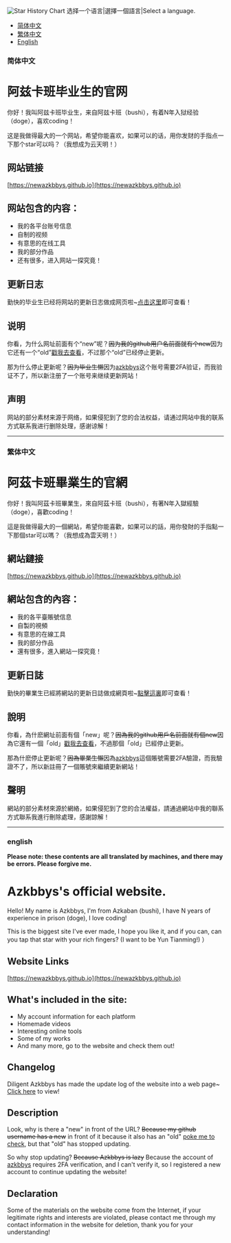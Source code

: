 ![Star History Chart](https://api.star-history.com/svg?repos=azkbbys/azkbbys.github.io&type=Date)
选择一个语言|選擇一個語言|Select a language.

- [简体中文](#简体中文)
- [繁体中文](#繁体中文)
- [English](#english)

### 简体中文

# 阿兹卡班毕业生的官网

你好！我叫阿兹卡班毕业生，来自阿兹卡班（bushi），有着N年入狱经验（doge），喜欢coding！

这是我做得最大的一个网站，希望你能喜欢，如果可以的话，用你发财的手指点一下那个star可以吗？（我想成为云天明！）

## 网站链接

[https://newazkbbys.github.io](https://newazkbbys.github.io)

## 网站包含的内容：

- 我的各平台账号信息
- 自制的视频
- 有意思的在线工具
- 我的部分作品
- 还有很多，进入网站一探究竟！

## 更新日志

勤快的毕业生已经将网站的更新日志做成网页啦~[点击这里](https://newazkbbys.github.io/update_log.html)即可查看！

## 说明

你看，为什么网址前面有个“new”呢？~~因为我的github用户名前面就有个new~~因为它还有一个“old”[戳我去查看](https://azkbbys.github.io)，不过那个“old”已经停止更新。

那为什么停止更新呢？~~因为毕业生懒~~因为[azkbbys](https://github.com/azkbbys)这个账号需要2FA验证，而我验证不了，所以新注册了一个账号来继续更新网站！

## 声明

网站的部分素材来源于网络，如果侵犯到了您的合法权益，请通过网站中我的联系方式联系我进行删除处理，感谢谅解！

---

### 繁体中文

# 阿茲卡班畢業生的官網

你好！我叫阿茲卡班畢業生，來自阿茲卡班（bushi），有著N年入獄經驗（doge），喜歡coding！

這是我做得最大的一個網站，希望你能喜歡，如果可以的話，用你發財的手指點一下那個star可以嗎？（我想成為雲天明！）

## 網站鏈接

[https://newazkbbys.github.io](https://newazkbbys.github.io)

## 網站包含的內容：

- 我的各平臺賬號信息
- 自製的視頻
- 有意思的在線工具
- 我的部分作品
- 還有很多，進入網站一探究竟！

## 更新日誌

勤快的畢業生已經將網站的更新日誌做成網頁啦~[點擊這裏](https://newazkbbys.github.io/update_log.html)即可查看！

## 說明

你看，為什麽網址前面有個「new」呢？~~因為我的github用戶名前面就有個new~~因為它還有一個「old」[戳我去查看](https://azkbbys.github.io)，不過那個「old」已經停止更新。

那為什麽停止更新呢？~~因為畢業生懶~~因為[azkbbys](https://github.com/azkbbys)這個賬號需要2FA驗證，而我驗證不了，所以新註冊了一個賬號來繼續更新網站！

## 聲明

網站的部分素材來源於網絡，如果侵犯到了您的合法權益，請通過網站中我的聯系方式聯系我進行刪除處理，感謝諒解！

---

### english

**Please note: these contents are all translated by machines, and there may be errors. Please forgive me.**

# Azkbbys's official website.

Hello! My name is Azkbbys, I'm from Azkaban (bushi), I have N years of experience in prison (doge), I love coding!

This is the biggest site I've ever made, I hope you like it, and if you can, can you tap that star with your rich fingers? (I want to be Yun Tianming!) ）

## Website Links

[https://newazkbbys.github.io](https://newazkbbys.github.io)

## What's included in the site:

- My account information for each platform
- Homemade videos
- Interesting online tools
- Some of my works
- And many more, go to the website and check them out!

## Changelog

Diligent Azkbbys has made the update log of the website into a web page~ [Click here](https://newazkbbys.github.io/update_log.html) to view!

## Description

Look, why is there a "new" in front of the URL? ~~Because my github username has a new~~ in front of it because it also has an "old" [poke me to check](https://azkbbys.github.io), but that "old" has stopped updating.

So why stop updating? ~~Because Azkbbys is lazy~~ Because the account of [azkbbys](https://github.com/azkbbys) requires 2FA verification, and I can't verify it, so I registered a new account to continue updating the website!

## Declaration

Some of the materials on the website come from the Internet, if your legitimate rights and interests are violated, please contact me through my contact information in the website for deletion, thank you for your understanding!
